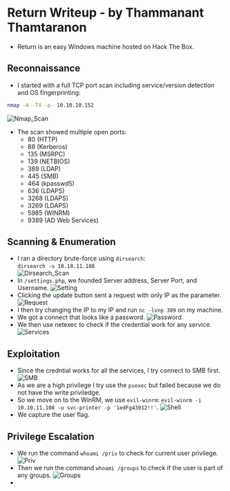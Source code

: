 # Return Writeup - by Thammanant Thamtaranon  
- Return is an easy Windows machine hosted on Hack The Box.

## Reconnaissance  
- I started with a full TCP port scan including service/version detection and OS fingerprinting:
```bash
nmap -A -T4 -p- 10.10.10.152
```
![Nmap_Scan](Nmap_Scan.png)  
- The scan showed multiple open ports:  
  - 80 (HTTP)
  - 88 (Kerberos)
  - 135 (MSRPC)
  - 139 (NETBIOS)
  - 389 (LDAP)
  - 445 (SMB)
  - 464 (kpasswd5)
  - 636 (LDAPS)
  - 3268 (LDAPS)
  - 3269 (LDAPS)
  - 5985 (WINRM)
  - 9389 (AD Web Services)

## Scanning & Enumeration 
- I ran a directory brute-force using `dirsearch`:  
  `dirsearch -u 10.10.11.108`  
![Dirsearch_Scan](Dirsearch_Scan.png)
- In `/settings.php`, we founded Server address, Server Port, and Username.
![Setting](Setting.png)
- Clicking the update button sent a request with only IP as the parameter.
![Request](Request.png)
- I then try changing the IP to my IP and run `nc -lvnp 389` on my machine.
- We got a connect that looks like a password.
![Password](Password.png)
- We then use netexec to check if the credential work for any service.
![Services](Services.png)

## Exploitation  
- Since the credntial works for all the services, I try connect to SMB first.
![SMB](SMB.png)
- As we are a high privilege I try use the `psexec` but failed because we do not have the write priviledge.
- So we move on to the WinRM, we use `evil-winrm`:  `evil-winrm -i 10.10.11.108 -u svc-printer -p '1edFg43012!!'`.
![Shell](Shell.png)
- We capture the user flag.

## Privilege Escalation  
- We run the command `whoami /priv` to check for current user privilege.
![Priv](Priv.png)
- Then we run the command `whoami /groups` to check if the user is part of any groups.
![Groups](Groups.png)
- 

